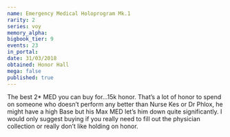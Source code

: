 ```yaml
---
name: Emergency Medical Holoprogram Mk.1
rarity: 2
series: voy
memory_alpha:
bigbook_tier: 9
events: 23
in_portal:
date: 31/03/2018
obtained: Honor Hall
mega: false
published: true
---
```


The best 2* MED you can buy for...15k honor. That’s a lot of honor to spend on someone who doesn’t perform any better than Nurse Kes or Dr Phlox, he might have a high Base but his Max MED let’s him down quite significantly. I would only suggest buying if you really need to fill out the physician collection or really don’t like holding on honor.
